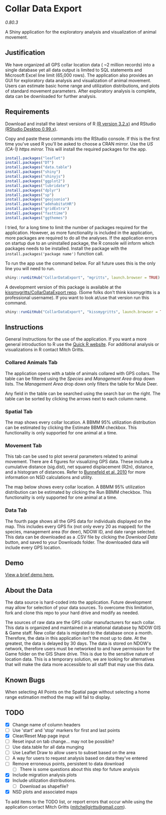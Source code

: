 # Collar Data Export
*0.80.3*

A Shiny application for the exploratory analysis and visualization of animal movement.

## Justification

We have organized all GPS collar location data ( ~2 million records) into a single database yet all data output is limited to SQL statements and Microsoft Excel line limit (65,000 rows). The application also provides an GUI for exploratory data analysis and visualization of animal movement. Users can estimate basic home range and utilization distributions, and plots of standard movement parameters. After exploratory analysis is complete, data can be downloaded for further analysis.

## Requirements

Download and install the latest versions of R [(R version 3.2.x)](https://cran.r-project.org/bin/windows/base/) and RStudio [(RStudio Desktop 0.99.x)](https://www.rstudio.com/products/rstudio/download/).

Copy and paste these commands into the RStudio console. If this is the first time you've used R you'll be asked to choose a CRAN mirror. Use the *US (CA-1) https mirror.* This will install the required packages for the app.

```r
install.packages("leaflet")
install.packages("DT")
install.packages("data.table")
install.packages("shiny")
install.packages("shinyjs")
install.packages("ggplot2")
install.packages("lubridate")
install.packages("dplyr")
install.packages("sp")
install.packages("geojsonio")
install.packages("adehabitatHR")
install.packages("gridExtra")
install.packages("fasttime")
install.packages("ggthemes")
```

I tried, for a long time to limit the number of packages required for the application. However, as more functionality is included in the application, more packages are required to do all the analyses. If the application errors on startup due to an uninstalled package, the R console will inform which packages needs to be installed. Install the package with the `install.packages('package name')` function call.

To run the app use the command below. For all future uses this is the only line you will need to run.
```r
shiny::runGitHub("CollarDataExport", "mgritts", launch.browser = TRUE)
```

A development version of this package is available at the [kissmygritts/CollarDataExport repo](http://www.github.com/kissmygritts/collardataexport). (Some folks don't think kissmygritts is a professional username). If you want to look at/use that version run this command.
```r
shiny::runGitHub("CollarDataExport", "kissmygritts", launch.browser = TRUE)
```

## Instructions

General Instructions for the use of the application. If you want a more general introduction to R use the [Quick R website](http://www.statmethods.net). For additional analysis or visualizations in R contact Mitch Gritts.

### Collared Animals Tab

The application opens with a table of animals collared with GPS collars. The table can be filtered using the *Species* and *Management Area* drop down lists. The *Management Area* drop down only filters the table for Mule Deer.

Any field in the table can be searched using the search bar on the right. The table can be sorted by clicking the arrows next to each column name.

### Spatial Tab

The map shows every collar location. A BBMM 95% utilization distribution can be estimated by clicking the Estimate BBMM checkbox. This functionality is only supported for one animal at a time.

### Movement Tab

This tab can be used to plot several parameters related to animal movement. There are 4 figures for visualizing GPS data. These include a cumulative distance (sig.dist), net squared displacement (R2n), distance, and a histogram of distances. Refer to [Bunnefeld et al. 2010](http://onlinelibrary.wiley.com/doi/10.1111/j.1365-2656.2010.01776.x/full) for more information on NSD calculations and utility.

The map below shows every collar location. A BBMM 95% utilization distribution can be estimated by clicking the Run BBMM checkbox. This functionality is only supported for one animal at a time.

### Data Tab

The fourth page shows all the GPS data for individuals displayed on the map. This includes every GPS fix (not only every 20 as mapped) for the species, management area (for deer), NDOW ID, and date range selected. This data can be downloaded as a .CSV file by clicking the *Download Data* button, and saved to your Downloads folder. The downloaded data will include every GPS location.

## Demo

[View a brief demo here.](https://drive.google.com/file/d/0B1OupsoLNZvkcExIT2VzcUlySWc/view?usp=sharing)

## About the Data

The data source is hard-coded into the application. Future development may allow for selection of your data sources. To overcome this limitation, fork and clone this repo to your hard drive and modify as needed.

The sources of raw data are the GPS collar manufacturers for each collar. This data is organized and maintained in a relational database by NDOW GIS & Game staff. New collar data is migrated to the database once a month. Therefore, the data in this application isn't the most up to date. At the greatest, the data is delayed by 30 days. The data is stored on NDOW's network, therefore users must be networked to and have permission for the Game folder on the GIS Share drive. This is due to the sensitive nature of location data. This is a temporary solution, we are looking for alternatives that will make the data more accessible to all staff that may use this data.

## Known Bugs

When selecting All Points on the Spatial page without selecting a home range estimation method the map will fail to display.

## TODO
- [x] Change name of column headers
- [ ] Use 'start' and 'stop' markers for first and last points
- [x] Clear/Reset Map page input
- [ ] Reset input on tab change... may not be possible?
- [ ] Use data.table for all data munging
- [ ] Use Leaflet Draw to allow users to subset based on the area
- [ ] A way for users to request analysis based on data they've entered
- [ ] Remove erroneous points, persistent to data download
  - [ ] There is some questions about this step for future analysis
- [x] Include migration analysis plots
- [x] Include utilization distributions.
  - [ ] Download as shapefile?
- [x] NSD plots and associated maps

To add items to the TODO list, or report errors that occur while using the application contact Mitch Gritts (mitchellgirtts@gmail.com).
